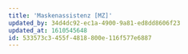 ```yaml
---
title: 'Maskenassistenz [MZ]'
updated_by: 34d4dc92-ec1a-4900-9a81-ed8dd8606f23
updated_at: 1610545648
id: 533573c3-455f-4818-800e-116f577e6887
---
```

